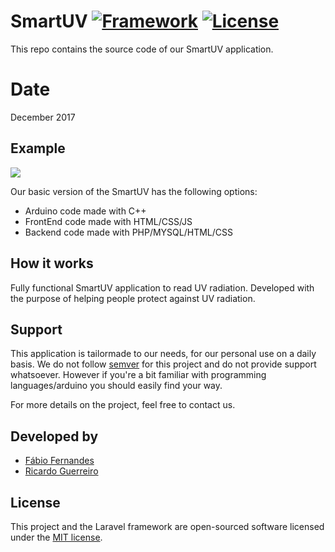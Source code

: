 # SmartUV [![Framework](https://img.shields.io/badge/Laravel-v5.7.20-green.svg)](https://packagist.org/packages/laravel/framework) [![License](https://poser.pugx.org/laravel/framework/license)](https://packagist.org/packages/laravel/framework)

This repo contains the source code of our SmartUV application.

# Date

December 2017


## Example

<img style="max-width:100%; height: auto" src="https://gyazo.com/7eb59811e0efe8176618c16a48a21bed">

Our basic version of the SmartUV has the following options:

- Arduino code made with C++
- FrontEnd code made with HTML/CSS/JS
- Backend code made with PHP/MYSQL/HTML/CSS

## How it works

Fully functional SmartUV application to read UV radiation.
Developed with the purpose of helping people protect against UV radiation.

## Support

This application is tailormade to our needs, for our personal use on a daily basis.
We do not follow [semver](http://semver.org) for this project and do not provide support whatsoever. However if you're a bit familiar with programming languages/arduino you should easily find your way.

For more details on the project, feel free to contact us.

## Developed by

- [Fábio Fernandes](https://github.com/fabiomiguelmfernandes)
- [Ricardo Guerreiro](https://github.com/rguerreiro7)

## License

This project and the Laravel framework are open-sourced software licensed under the [MIT license](http://opensource.org/licenses/MIT).
